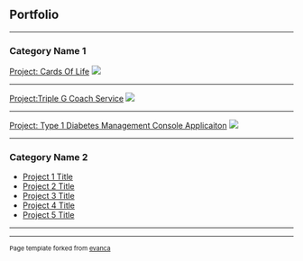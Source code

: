## Portfolio

---

### Category Name 1 

[Project: Cards Of Life](/sample_page)
<img src="images/dummy_thumbnail.jpg?raw=true"/>

---
[Project:Triple G Coach Service](/pdf/sample_presentation.pdf)
<img src="images/dummy_thumbnail.jpg?raw=true"/>

---
[Project: Type 1 Diabetes Management Console Applicaiton](http://example.com/)
<img src="images/dummy_thumbnail.jpg?raw=true"/>

---

### Category Name 2

- [Project 1 Title](http://example.com/)
- [Project 2 Title](http://example.com/)
- [Project 3 Title](http://example.com/)
- [Project 4 Title](http://example.com/)
- [Project 5 Title](http://example.com/)

---




---
<p style="font-size:11px">Page template forked from <a href="https://github.com/evanca/quick-portfolio">evanca</a></p>
<!-- Remove above link if you don't want to attibute -->
